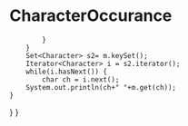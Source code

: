 # CharacterOccurance

			}	
		}
		Set<Character> s2= m.keySet();
		Iterator<Character> i = s2.iterator();
		while(i.hasNext()) {
			char ch = i.next();
		System.out.println(ch+" "+m.get(ch));
	}
}
}
